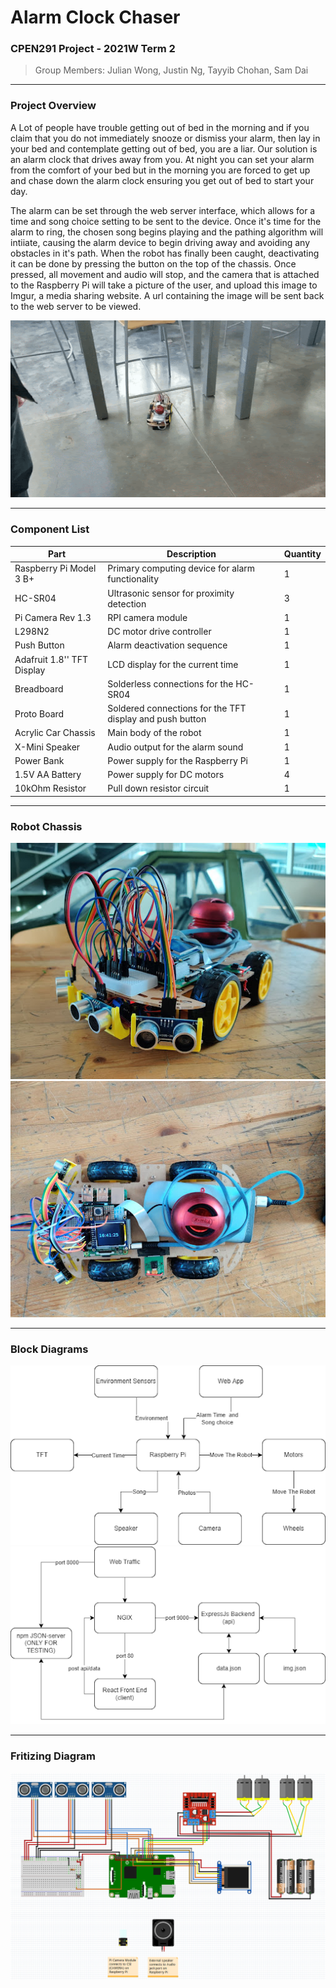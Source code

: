 # Alarm Clock Chaser 

### CPEN291 Project - 2021W Term 2 

> Group Members: Julian Wong, Justin Ng, Tayyib Chohan, Sam Dai 
 
 ---

### Project Overview

A Lot of people have trouble getting out of bed in the morning and if you claim that you do not immediately snooze or dismiss your alarm, then lay in your bed and contemplate getting out of bed, you are a liar. 
Our solution is an alarm clock that drives away from you. At night you can set your alarm from the comfort of your bed but in the morning you are forced to get up and chase down the alarm clock ensuring you get out of bed to start your day. 

The alarm can be set through the web server interface, which allows for a time and song choice setting to be sent to the device. Once it's time for the alarm to ring, the chosen song begins playing and the pathing algorithm will intiiate, causing the alarm device to begin driving away and avoiding any obstacles in it's path. When the robot has finally been caught, deactivating it can be done by pressing the button on the top of the chassis. Once pressed, all movement and audio will stop, and the camera that is attached to the Raspberry Pi will take a picture of the user, and upload this image to Imgur, a media sharing website. A url containing the image will be sent back to the web server to be viewed. 

![alt text](images/pathing.gif)

---

### Component List

| Part                       | Description                                              | Quantity |
| -------------------------- | -------------------------------------------------------- | -------- | 
| Raspberry Pi Model 3 B+    | Primary computing device for alarm functionality         | 1        | 
| HC-SR04                    | Ultrasonic sensor for proximity detection                | 3        | 
| Pi Camera Rev 1.3          | RPI camera module                                        | 1        | 
| L298N2                     | DC motor drive controller                                | 1        | 
| Push Button                | Alarm deactivation sequence                              | 1        | 
| Adafruit 1.8'' TFT Display | LCD display for the current time                         | 1        |
| Breadboard                 | Solderless connections for the HC-SR04                   | 1        |
| Proto Board                | Soldered connections for the TFT display and push button | 1        | 
| Acrylic Car Chassis        | Main body of the robot                                   | 1        | 
| X-Mini Speaker             | Audio output for the alarm sound                         | 1        | 
| Power Bank                 | Power supply for the Raspberry Pi                        | 1        | 
| 1.5V AA Battery            | Power supply for DC motors                               | 4        |
| 10kOhm Resistor            | Pull down resistor circuit                               | 1        |

---

### Robot Chassis

![alt text](images/front_chassis.jpg)
![alt text](images/top_chassis.jpg)

---

### Block Diagrams 

![alt text](images/hardware_block.png)
![alt text](images/server_block.png) 
 
 ---

### Fritizing Diagram

![alt text](images/fritzing.png)
